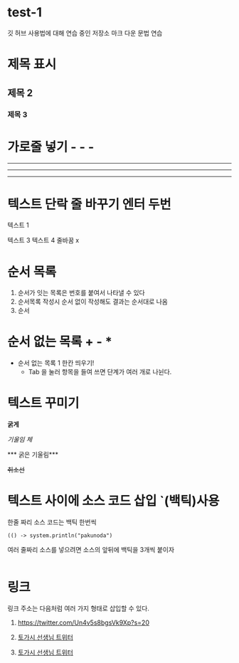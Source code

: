 # test-1
깃 허브 사용법에 대해 연습 중인 저장소
마크 다운 문법 연습

# 제목 표시 
## 제목 2
### 제목 3


# 가로줄 넣기 - - -
---
- - - -
* * *

# 텍스트 단락 줄 바꾸기 엔터 두번

텍스트 1

텍스트 3
텍스트 4 줄바꿈 x

# 순서 목록
1. 순서가 잇는 목록은 번호를 붙여서 나타낼 수 있다
2. 순서목록 작성시 순서 없이 작성해도 결과는 순서대로 나옴
3. 순서

# 순서 없는 목록 + - *
- 순서 없는 목록 1 한칸 띄우기!
  - Tab 을 눌러 항목을 들여 쓰면 단계가 여러 개로 나뉜다.

# 텍스트 꾸미기
**굵게**
 
*기울임 체*

*** 굵은 기울림***

~~취소선~~


# 텍스트 사이에 소스 코드 삽입 `(백틱)사용
한줄 짜리 소스 코드는 백틱 한번씩 

`(() -> system.println("pakunoda")`

여러 줄짜리 소스를 넣으려면 소스의 앞뒤에 백틱을 3개씩 붙이자
``` JAVA

```

# 링크
링크 주소는 다음처럼 여러 가지 형태로 삽입할 수 있다.

1. <https://twitter.com/Un4v5s8bgsVk9Xp?s=20>

2. [토가시 선생님 트위터](https://twitter.com/Un4v5s8bgsVk9Xp?s=20)

3. [토가시 선생님 트위터](https://twitter.com/Un4v5s8bgsVk9Xp?s=20, "클릭하면 토가시 센세 트위터로 이동")


